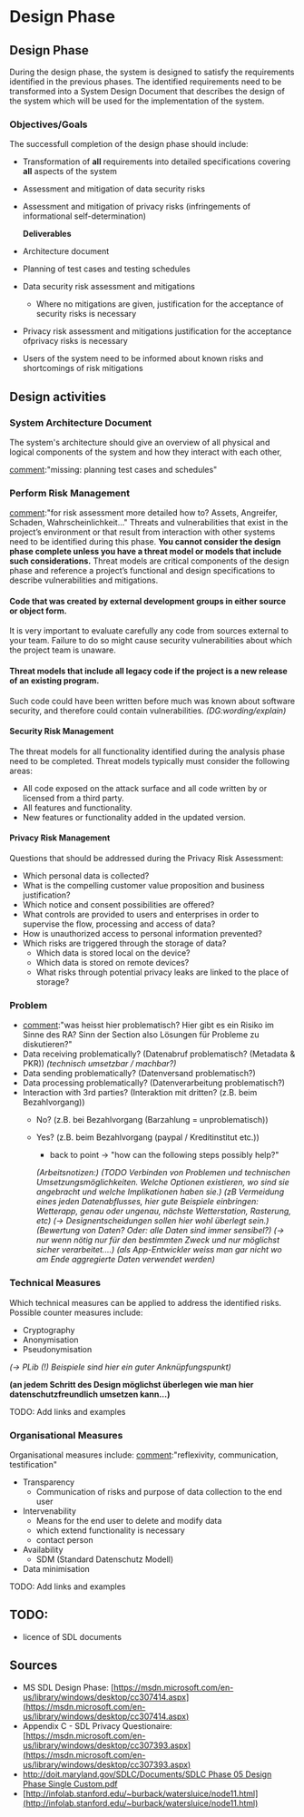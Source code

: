 # Design Phase

## Design Phase

During the design phase, the system is designed to satisfy the requirements identified in the previous phases. The identified requirements need to be transformed into a System Design Document that describes the design of the system which will be used for the implementation of the system.

### Objectives/Goals

The successfull completion of the design phase should include:

* Transformation of **all** requirements into detailed specifications covering **all** aspects of the system
* Assessment and mitigation of data security risks
* Assessment and mitigation of privacy risks \(infringements of informational self-determination\)

  **Deliverables**

* Architecture document
* Planning of test cases and testing schedules
* Data security risk assessment and mitigations
  * Where no mitigations are given, justification for the acceptance of security risks is necessary
* Privacy risk assessment and mitigations justification for the acceptance ofprivacy risks is necessary
* Users of the system need to be informed about known risks and shortcomings of risk mitigations

## Design activities

### System Architecture Document

The system's architecture should give an overview of all physical and logical components of the system and how they interact with each other,

[comment](https://github.com/AppPETs/developer-guidelines/tree/5d6d22d22b2f697aeba374552a121460ae793d2a/%22*/README.md):"missing: planning test cases and schedules"

### Perform Risk Management

[comment](https://github.com/AppPETs/developer-guidelines/tree/5d6d22d22b2f697aeba374552a121460ae793d2a/%22*/README.md):"for risk assessment more detailed how to? Assets, Angreifer, Schaden, Wahrscheinlichkeit..." Threats and vulnerabilities that exist in the project’s environment or that result from interaction with other systems need to be identified during this phase. **You cannot consider the design phase complete unless you have a threat model or models that include such considerations.** Threat models are critical components of the design phase and reference a project’s functional and design specifications to describe vulnerabilities and mitigations.

#### Code that was created by external development groups in either source or object form.

It is very important to evaluate carefully any code from sources external to your team. Failure to do so might cause security vulnerabilities about which the project team is unaware.

#### Threat models that include all legacy code if the project is a new release of an existing program.

Such code could have been written before much was known about software security, and therefore could contain vulnerabilities. _\(DG:wording/explain\)_

#### Security Risk Management

The threat models for all functionality identified during the analysis phase need to be completed. Threat models typically must consider the following areas:

* All code exposed on the attack surface and all code written by or licensed from a third party.
* All features and functionality.
* New features or functionality added in the updated version.

#### Privacy Risk Management

Questions that should be addressed during the Privacy Risk Assessment:

* Which personal data is collected?
* What is the compelling customer value proposition and business justification?
* Which notice and consent possibilities are offered?
* What controls are provided to users and enterprises in order to supervise the flow, processing and access of data?
* How is unauthorized access to personal information prevented?
* Which risks are triggered through the storage of data?
  * Which data is stored local on the device?
  * Which data is stored on remote devices?
  * What risks through potential privacy leaks are linked to the place of storage?

### Problem

* [comment](https://github.com/AppPETs/developer-guidelines/tree/5d6d22d22b2f697aeba374552a121460ae793d2a/%22*/README.md):"was heisst hier problematisch? Hier gibt es ein Risiko im Sinne des RA? Sinn der Section also Lösungen für Probleme zu diskutieren?"
* Data receiving problematically? \(Datenabruf problematisch? \(Metadata & PKR\)\) _\(technisch umsetzbar / machbar?\)_
* Data sending problematically? \(Datenversand problematisch?\)
* Data processing problematically? \(Datenverarbeitung problematisch?\)
* Interaction with 3rd parties? \(Interaktion mit dritten? \(z.B. beim Bezahlvorgang\)\)
  * No? \(z.B. bei Bezahlvorgang \(Barzahlung = unproblematisch\)\)
  * Yes? \(z.B. beim Bezahlvorgang \(paypal / Kreditinstitut etc.\)\)

    * back to point -&gt; "how can the following steps possibly help?"

    _\(Arbeitsnotizen:\)_ _\(TODO Verbinden von Problemen und technischen Umsetzungsmöglichkeiten. Welche Optionen existieren, wo sind sie angebracht und welche Implikationen haben sie.\)_ _\(zB Vermeidung eines jeden Datenabflusses, hier gute Beispiele einbringen: Wetterapp, genau oder ungenau, nächste Wetterstation, Rasterung, etc\)_ _\(-&gt; Designentscheidungen sollen hier wohl überlegt sein.\)_ _\(Bewertung von Daten? Oder: alle Daten sind immer sensibel?\)_ _\(-&gt; nur wenn nötig nur für den bestimmten Zweck und nur möglichst sicher verarbeitet....\)_ _\(als App-Entwickler weiss man gar nicht wo am Ende aggregierte Daten verwendet werden\)_

### Technical Measures

Which technical measures can be applied to address the identified risks. Possible counter measures include:

* Cryptography
* Anonymisation
* Pseudonymisation

_\(-&gt; PLib \(!\) Beispiele sind hier ein guter Anknüpfungspunkt\)_

**\(an jedem Schritt des Design möglichst überlegen wie man hier datenschutzfreundlich umsetzen kann...\)**

TODO: Add links and examples

### Organisational Measures

Organisational measures include: [comment](https://github.com/AppPETs/developer-guidelines/tree/5d6d22d22b2f697aeba374552a121460ae793d2a/%22*/README.md):"reflexivity, communication, testification"

* Transparency
  * Communication of risks and purpose of data collection to the end user
* Intervenability
  * Means for the end user to delete and modify data
  * which extend functionality is necessary
  * contact person
* Availability
  * SDM \(Standard Datenschutz Modell\)
* Data minimisation

TODO: Add links and examples

## TODO:

* licence of SDL documents

## Sources

* MS SDL Design Phase: [https://msdn.microsoft.com/en-us/library/windows/desktop/cc307414.aspx](https://msdn.microsoft.com/en-us/library/windows/desktop/cc307414.aspx)
* Appendix C - SDL Privacy Questionaire: [https://msdn.microsoft.com/en-us/library/windows/desktop/cc307393.aspx](https://msdn.microsoft.com/en-us/library/windows/desktop/cc307393.aspx)
* [http://doit.maryland.gov/SDLC/Documents/SDLC Phase 05 Design Phase Single Custom.pdf](http://doit.maryland.gov/SDLC/Documents/SDLC%20Phase%2005%20Design%20Phase%20Single%20Custom.pdf)
* [http://infolab.stanford.edu/~burback/watersluice/node11.html](http://infolab.stanford.edu/~burback/watersluice/node11.html)

